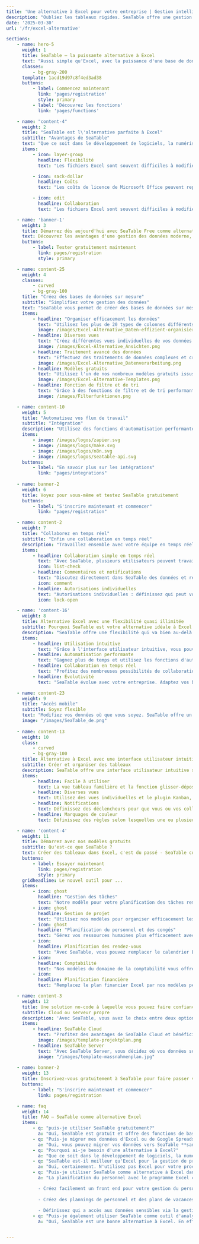 ```yaml
---
title: 'Une alternative à Excel pour votre entreprise | Gestion intelligente des données'
description: "Oubliez les tableaux rigides. SeaTable offre une gestion collaborative des données. Passez à l'alternative intelligente d'Excel."
date: '2025-03-30'
url: '/fr/excel-alternative'

sections:
    - name: hero-5
      weight: 1
      title: SeaTable – la puissante alternative à Excel
      text: "Aussi simple qu'Excel, avec la puissance d'une base de données no-code et d'un créateur d'applications no-code intuitif ! SeaTable l'alternative Excel!"
      classes:
          - bg-gray-200
      template: 1acd19d97c8f4ed3ad38
      buttons:
          - label: Commencez maintenant
            link: 'pages/registration'
            style: primary
          - label: 'Découvrez les fonctions'
            link: 'pages/functions'

    - name: "content-4"
      weight: 2
      title: "SeaTable est l\'alternative parfaite à Excel"
      subtitle: "Avantages de SeaTable"
      text: "Que ce soit dans le développement de logiciels, la numérisation de l\'administration, la gestion de projet, le marketing ou les ressources humaines, dans tous les domaines spécialisés, les exigences en matière de gestion complexe des données augmentent constamment. Les sources de données sont diverses, les volumes de données et la collaboration sur ces données dépassent souvent les possibilités des tableurs conventionnels, tels que vous les connaissez d\'un programme Excel ou d\'un tableur. Développez vos possibilités et **augmentez votre productivité** grâce à notre plateforme numérique no-code intuitive."
      items:
          - icon: layer-group
            headline: Flexibilité
            text: "Les fichiers Excel sont souvent difficiles à modifier ensemble, surtout lorsque plusieurs personnes veulent y travailler en même temps. SeaTable permet à votre équipe de collaborer en temps réel."

          - icon: sack-dollar
            headline: Coûts
            text: "Les coûts de licence de Microsoft Office peuvent représenter une charge importante pour les petites et moyennes entreprises. SeaTable offre déjà une alternative Excel complète pour une gestion des données moderne, flexible et efficace avec la version gratuite."

          - icon: edit
            headline: Collaboration
            text: "Les fichiers Excel sont souvent difficiles à modifier ensemble, surtout lorsque plusieurs personnes veulent y travailler en même temps. SeaTable permet à votre équipe de collaborer en temps réel."

    - name: 'banner-1'
      weight: 3
      title: Démarrez dès aujourd'hui avec SeaTable Free comme alternative Excel gratuite
      text: Découvrez les avantages d'une gestion des données moderne, flexible et efficace
      buttons:
          - label: Tester gratuitement maintenant
            link: pages/registration
            style: primary

    - name: content-25
      weight: 4
      classes:
          - curved
          - bg-gray-100
      title: "Créez des bases de données sur mesure"
      subtitle: "Simplifiez votre gestion des données"
      text: "SeaTable vous permet de créer des bases de données sur mesure qui vont bien au-delà des possibilités des solutions de tableur traditionnelles.<br><br>Concevez vos modèles de données aussi гибко que vos exigences. Des tableaux simples aux structures de bases de données complexes, tout est possible avec SeaTable"
      items:
          - headline: "Organiser efficacement les données"
            text: "Utilisez les plus de 20 types de colonnes différents, y compris les cases à cocher, les boutons, les fichiers et les images."
            image: /images/Excel-Alternative_Daten-effizient-organisieren.png
          - headline: Diverses vues
            text: "Créez différentes vues individuelles de vos données pour obtenir des informations à partir de différentes perspectives et passez facilement d'une vue calendrier, Kanban et galerie à l'autre."
            image: /images/Excel-Alternative_Ansichten.png
          - headline: Traitement avancé des données
            text: "Effectuez des traitements de données complexes et créez des diagrammes et des tableaux croisés dynamiques attrayants pour vos analyses."
            image: /images/Excel-Alternative_Datenverarbeitung.png
          - headline: Modèles gratuits
            text: "Utilisez l'un de nos nombreux modèles gratuits issus des domaines spécialisés les plus divers pour démarrer immédiatement."
            image: /images/Excel-Alternative-Templates.png
          - headline: Fonction de filtre et de tri
            text: "Grâce à des fonctions de filtre et de tri performantes ainsi qu'à des calculs automatiques, vous gardez toujours une vue d'ensemble."
            image: /images/Filterfunktionen.png

    - name: content-10
      weight: 5
      title: "Automatisez vos flux de travail"
      subtitle: "Intégration"
      description: "Utilisez des fonctions d'automatisation performantes pour accélérer les processus et minimiser les sources d'erreur. Intégrez d'autres outils ou automatisez les tâches récurrentes avec des scripts personnalisés en JavaScript et Python.<br><br>Avec la version Enterprise, vous pouvez même définir des règles et des automatisations personnalisées qui vous facilitent considérablement la vie quotidienne."
      items:
          - image: /images/logos/zapier.svg
          - image: /images/logos/make.svg
          - image: /images/logos/n8n.svg
          - image: /images/logos/seatable-api.svg
      buttons:
          - label: "En savoir plus sur les intégrations"
            link: "pages/integrations"
            
    - name: banner-2
      weight: 6
      title: Voyez pour vous-même et testez SeaTable gratuitement
      buttons:
          - label: "S'inscrire maintenant et commencer"
            link: "pages/registration"

    - name: content-2
      weight: 7
      title: "Collaborez en temps réel"
      subtitle: "Enfin une collaboration en temps réel"
      description: "Travaillez ensemble avec votre équipe en temps réel sur vos projets. SeaTable permet une collaboration en temps réel transparente, peu importe où se trouvent les membres de votre équipe.<br><br>SeaTable offre des fonctions de collaboration complètes qui permettent une édition simultanée et une communication en temps réel. Les liens et les relations entre les tableaux créent un environnement de données flexible et dynamique."
      items:
          - headline: Collaboration simple en temps réel
            text: "Avec SeaTable, plusieurs utilisateurs peuvent travailler en même temps sur un tableau sans qu'il y ait de conflits ou de problèmes de version."
            icon: list-check
          - headline: Commentaires et notifications
            text: "Discutez directement dans SeaTable des données et recevez des notifications immédiates en cas de modifications."
            icon: comment
          - headline: Autorisations individuelles
            text: "Autorisations individuelles : définissez qui peut voir ou modifier des tableaux, des colonnes et des lignes spécifiques afin de garantir un contrôle et une sécurité maximums sur vos données."
            icon: lock-open

    - name: 'content-16'
      weight: 8
      title: Alternative Excel avec une flexibilité quasi illimitée
      subtitle: Pourquoi SeaTable est votre alternative idéale à Excel
      description: "SeaTable offre une flexibilité qui va bien au-delà de ce que vous connaissez d'Excel. Différents types de données et des fonctions avancées en font le choix idéal pour les projets de données complexes. **Organisez et analysez vos données** avec un tout nouveau niveau de flexibilité que vous ne trouverez pas dans un programme Excel."
      items:
          - headline: Utilisation intuitive
            text: "Grâce à l'interface utilisateur intuitive, vous pouvez démarrer sans formation approfondie. Créez vos premiers tableaux et bases de données en toute simplicité en quelques clics. Grâce à la structure claire du menu, même les débutants s'y retrouvent rapidement. <br><br>Utilisez nos nombreux modèles pour démarrer rapidement et facilement, ou laissez-vous guider pas à pas dans votre premier projet de données par notre cours en ligne."
          - headline: Automatisation performante
            text: "Gagnez plus de temps et utilisez les fonctions d'automatisation complètes de SeaTable pour **optimiser vos flux de travail** et automatiser les tâches récurrentes.<br><br>Avec SeaTable, vous pouvez par exemple configurer des notifications automatiques en cas de dépassement de délais ou effectuer des calculs complexes."
          - headline: Collaboration en temps réel
            text: "Profitez des nombreuses possibilités de collaboration offertes par SeaTable. Travaillez en temps réel avec votre équipe, tenez tous les participants au courant et partagez vos tableaux et bases de données avec vos collègues afin de travailler en même temps sur les mêmes données."
          - headline: Évolutivité
            text: "SeaTable évolue avec votre entreprise. Adaptez vos bases de données et vos applications de manière flexible aux exigences changeantes de votre entreprise - SeaTable vous offre la flexibilité nécessaire."

    - name: content-23
      weight: 9
      title: "Accès mobile"
      subtitle: Soyez flexible
      text: "Modifiez vos données où que vous soyez. SeaTable offre un accès mobile, ce qui vous permet d'accéder à vos projets en déplacement."
      image: "/images/SeaTable_de.png"
      
    - name: content-13
      weight: 10
      class:
          - curved
          - bg-gray-100
      title: Alternative à Excel avec une interface utilisateur intuitive
      subtitle: Créer et organiser des tableaux
      description: SeaTable offre une interface utilisateur intuitive spécialement conçue pour une utilisation simple.
      items:
          - headline: Facile à utiliser
            text: La vue tableau familière et la fonction glisser-déposer de SeaTable facilitent la prise en main, même pour les utilisateurs d'Excel.
          - headline: Diverses vues
            text: Utilisez des vues individuelles et le plugin Kanban, Timeline ou Galerie pour structurer vos données.
          - headline: Notifications
            text: Définissez des déclencheurs pour que vous ou vos collègues soyez avertis ou que les statuts des tâches soient mis à jour.
          - headline: Marquages de couleur
            text: Définissez des règles selon lesquelles une ou plusieurs colonnes sont mises en évidence en couleur afin de garantir une meilleure vue d'ensemble.

    - name: 'content-4'
      weight: 11
      title: Démarrez avec nos modèles gratuits
      subtitle: Qu'est-ce que SeaTable ?
      text: Créer des tableaux dans Excel, c'est du passé - SeaTable combine tableur, base de données et créateur d'applications en une seule plateforme et vous offre ainsi des possibilités complètes pour votre gestion des données. Utilisez les nombreux modèles que SeaTable offre pour démarrer rapidement et efficacement vos projets. Sur la base de ces modèles, vous pouvez facilement créer des tableaux de bord individuels pour visualiser vos données, pour d'autres analyses ou des rapports.
      buttons:
          - label: Essayer maintenant
            link: pages/registration
            style: primary
      gridheadline: Le nouvel outil pour ...
      items:
          - icon: ghost
            headline: "Gestion des tâches"
            text: "Notre modèle pour votre planification des tâches remplace la liste de tâches traditionnelle d'Excel et vous aide à gérer efficacement vos tâches quotidiennes et à augmenter votre productivité. SeaTable offre une interface conviviale que vous pouvez facilement adapter à vos besoins spécifiques. Décidez si vous souhaitez utiliser notre modèle de liste de tâches pratique sous forme de tableau, de Kanban ou de timeline."
          - icon: ghost
            headline: Gestion de projet
            text: "Utilisez nos modèles pour organiser efficacement les projets. Avec SeaTable, vous pouvez remplacer les modèles de gestion de projet complexes d'Excel et créer des plans de projet individuels parfaitement adaptés à vos besoins."
          - icon: ghost
            headline: "Planification du personnel et des congés"
            text: "Gérez vos ressources humaines plus efficacement avec SeaTable qu'avec la planification du personnel traditionnelle dans Excel. Nos modèles permettent une gestion dynamique des heures de travail et des absences et vous offrent une solution plus flexible pour la planification des congés qu'Excel."
          - icon:
            headline: Planification des rendez-vous
            text: "Avec SeaTable, vous pouvez remplacer le calendrier Excel par une solution plus flexible qui vous aide à gérer les rendez-vous et les délais de manière fiable et à garder une vue d'ensemble de toutes les échéances importantes."
          - icon:
            headline: Comptabilité
            text: "Nos modèles du domaine de la comptabilité vous offrent une alternative efficace au modèle de comptabilité dans Excel et permettent une gestion simple de vos données financières, afin que vous puissiez gagner du temps et optimiser vos processus comptables."
          - icon:
            headline: Planification financière
            text: "Remplacez le plan financier Excel par nos modèles performants de ce domaine, qui vous aideront à planifier et à gérer avec précision vos finances et à les garder toujours à l'œil grâce à une visualisation dans le tableau de bord. Ces planificateurs financiers sont idéaux pour optimiser vos processus financiers et offrent plus de flexibilité que les modèles Excel traditionnels de planificateur financier."

    - name: content-3
      weight: 12
      title: Une solution no-code à laquelle vous pouvez faire confiance à long terme
      subtitle: Cloud ou serveur propre
      description: 'Avec SeaTable, vous avez le choix entre deux options de déploiement performantes pour votre [gestion des flux de travail]({{< relref "pages/industry-solutions/individual" >}}).'
      items:
          - headline: SeaTable Cloud
            text: "Profitez des avantages de SeaTable Cloud et bénéficiez de la flexibilité et de la sécurité d'une infrastructure cloud moderne. SeaTable Cloud est hébergé dans des centres de données allemands certifiés d'un fournisseur suisse."
            image: /images/template-projektplan.png
          - headline: SeaTable Server
            text: "Avec SeaTable Server, vous décidez où vos données sont stockées. Vous avez la pleine souveraineté des données. Avec la variante on-premises, SeaTable est entièrement intégré à votre infrastructure informatique existante."
            image: "/images/template-massnahmenplan.jpg"
            
    - name: banner-2
      weight: 13
      title: Inscrivez-vous gratuitement à SeaTable pour faire passer vos processus au niveau supérieur
      buttons:
          - label: "S'inscrire maintenant et commencer"
            link: pages/registration

    - name: faq
      weight: 14
      title: FAQ – SeaTable comme alternative Excel
      items:
          - q: "puis-je utiliser SeaTable gratuitement?"
            a: "Oui, SeaTable est gratuit et offre des fonctions de base étendues. Vous pouvez créer des **tables gratuitement, utiliser des modèles** et profiter de l'interface utilisateur intuitive. Pour les fonctionnalités avancées et les équipes plus importantes, il existe des abonnements payants qui offrent une valeur ajoutée"
          - q: "Puis-je migrer mes données d'Excel ou de Google Spreadsheet vers SeaTable?"
            a: "Oui, vous pouvez migrer vos données vers SeaTable **sans aucun problème**. SeaTable prend en charge l'importation de fichiers .xlsx et .csv, ce qui vous permet de transférer vos données existantes en toute transparence et peut donc servir de remplacement complet d'Excel et d'alternative gratuite à Excel."
          - q: "Pourquoi ai-je besoin d'une alternative à Excel?"
            a: "Que ce soit dans le développement de logiciels, la numérisation de l'administration, la gestion de projets, le marketing ou les ressources humaines, les besoins en gestion de données complexes **sont en constante augmentation dans** tous les domaines spécialisés. Les sources de données sont diverses, les volumes de données et la collaboration sur ces données dépassent souvent les possibilités des feuilles de calcul conventionnelles, comme vous les connaissez d'un programme Excel ou [Google Spreadsheet]({{< relref \"posts/20250318-google-spreadsheet-alternative\" >}}). Elargissez vos possibilités et **increase your productivity with our intuitive, digital no-code platform**.<br><br>SeaTable vous offre plus qu'un simple tableur. En tant que solution no-code complète, elle vous permet de créer des modèles de données complexes, d'automatiser les flux de travail et de collaborer avec votre équipe en temps réel. Simplifiez vos flux de travail et gagnez un temps précieux avec notre alternative à Excel. Commencez dès aujourd'hui avec notre version gratuite en tant qu'alternative gratuite à Excel et découvrez les avantages d'une gestion des données moderne, flexible et efficace"
          - q: "SeaTable est-il meilleur qu'Excel pour la gestion de projets?"
            a: "Oui, certainement. N'utilisez pas Excel pour votre prochain plan de projet - utilisez SeaTable à la place. En effet, les modèles de gestion de projet Excel atteignent rapidement leurs limites avec des projets complexes. Avec SeaTable, tu peux créer un plan de projet qui va bien au-delà des fonctions d'un programme Excel conventionnel. Au lieu de faire des choses avec des tableaux rigides, SeaTable vous offre une interface utilisateur intuitive pour gérer efficacement les tâches, les calendriers et les ressources."
          - q: "Puis-je utiliser SeaTable comme alternative à Excel dans le service RH?"
            a: "La planification du personnel avec le programme Excel classique est souvent fastidieuse. En particulier lorsqu'il s'agit de planifier les congés ou les horaires, les entreprises atteignent rapidement les limites du programme Excel classique. SeaTable offre une alternative efficace et gratuite à Excel pour la planification moderne du personnel :<br>

            - Créez facilement un front end pour votre gestion du personnel avec l'application universelle
  
            - Créez des plannings de personnel et des plans de vacances clairs qui se mettent à jour en temps réel
  
            - Définissez qui a accès aux données sensibles via la gestion des autorisations"
          - q: "Puis-je également utiliser SeaTable comme outil d'analyse des données ?"
            a: "Oui, SeaTable est une bonne alternative à Excel. En effet, lorsqu'il s'agit d'analyser des données, Excel en tant que programme atteint rapidement ses limites. SeaTable vous offre une alternative gratuite à Excel pour mieux structurer, analyser et visualiser vos données - le tout dans un environnement convivial. Utilisez SeaTable pour filtrer, regrouper et transformer les données en tableaux croisés en quelques clics seulement. Découvrez à quel point l'analyse des données peut être facile et rapide - avec les fonctions de base déjà disponibles en tant qu'alternative gratuite à Excel."


---
```

